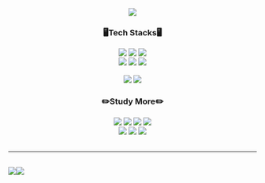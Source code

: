 <div align=center>
  <img src="https://capsule-render.vercel.app/api?height=200&text=Ga%Young %Yang&fontColor=eaeaea&fontAlign=50&fontAlignY=30&desc=Programmer&descAlign=70&descAlignY=61&type=waving&color=7f7f7f"/>
  
  <h3>🖥️Tech Stacks🖥️</h3>
  <img src="https://img.shields.io/badge/HTML5-E34F26?style=flat-square&logo=html5&logoColor=white"/>
  <img src="https://img.shields.io/badge/CSS-1572B6?style=flat-square&logo=css3&logoColor=white"/>
  <img src="https://img.shields.io/badge/JavaScript-F7DF1E?style=flat-square&logo=javascript&logoColor=white"/>
  <br>
  
  <img src="https://img.shields.io/badge/C-A8B9CC?style=flat-square&logo=C&logoColor=white"/>
  <img src="https://img.shields.io/badge/Java-007396?style=flat-square&logo=Java&logoColor=white"/>
  <img src="https://img.shields.io/badge/Python-3776AB?style=flat-square&logo=python&logoColor=white"/>
  <br><br>
  
  <img src="https://img.shields.io/badge/Adobephotoshop-31A8FF?style=flat-square&logo=adobephotoshop&logoColor=white"/>
  <img src="https://img.shields.io/badge/Adobeillustrator-FF9A00?style=flat-square&logo=adobeillustrator&logoColor=white"/>
  <br>
  
  <h3>✏️Study More✏️</h3>
  <img src="https://img.shields.io/badge/Spring-6DB33F?style=flat-square&logo=spring&logoColor=white"/>
  <img src="https://img.shields.io/badge/SpringBoot-6DB33F?style=flat-square&logo=springboot&logoColor=white"/>
  <img src="https://img.shields.io/badge/JSP-777BB4?style=flat-square&logo=Java&logoColor=white"/>
  <img src="https://img.shields.io/badge/Oracle-F80000?style=flat-square&logo=Oracle&logoColor=white"/>
  <br>
  <img src="https://img.shields.io/badge/React-61DAFB?style=flat-square&logo=react&logoColor=white"/>
  <img src="https://img.shields.io/badge/Node.js-339933?style=flat-square&logo=nodedotjs&logoColor=white"/>
  <img src="https://img.shields.io/badge/Android Studio-3DDC84?style=flat-square&logo=androidstudio&logoColor=white"/>
  <br>
  <br>
  
  <hr>
  <br>
</div>

<div align=center>
  <img src="https://github-readme-stats.vercel.app/api?username=dana0221&show_icons=true&theme=dark" style="float:left;"/>
  <img src="https://github-readme-stats.vercel.app/api/top-langs/?username=dana0221&layout=compact&theme=dark" style="float:left;"/>
</div>

